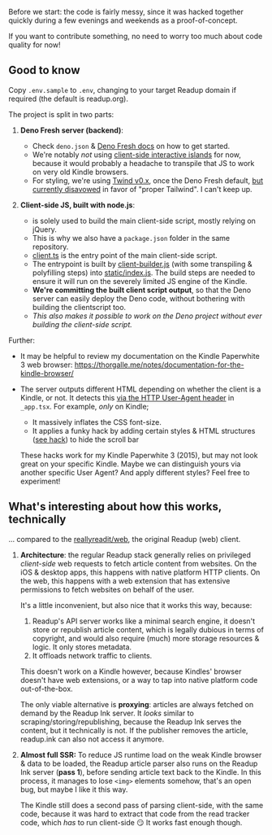Before we start: the code is fairly messy, since it was hacked together quickly
during a few evenings and weekends as a proof-of-concept.

If you want to contribute something, no need to worry too much about code
quality for now!

## Good to know

Copy `.env.sample` to `.env`, changing to your target Readup domain if required
(the default is readup.org).

The project is split in two parts:

1. **Deno Fresh server (backend)**:
   - Check `deno.json` & [Deno Fresh docs](https://fresh.deno.dev/) on how to
     get started.
   - We're notably _not_ using
     [client-side interactive islands](https://fresh.deno.dev/docs/concepts/islands)
     for now, because it would probably a headache to transpile that JS to work
     on very old Kindle browsers.
   - For styling, we're using
     [Twind v0.x](https://twind.dev/handbook/introduction.html), once the Deno
     Fresh default,
     [but currently disavowed](https://fresh.deno.dev/docs/examples/migrating-to-tailwind#why-did-fresh-use-twind-instead-of-tailwind-css)
     in favor of "proper Tailwind". I can't keep up.

2. **Client-side JS, built with node.js**:
   - is solely used to build the main client-side script, mostly relying on
     jQuery.
   - This is why we also have a `package.json` folder in the same repository.
   - [client.ts](./client.ts) is the entry point of the main client-side script.
   - The entrypoint is built by [client-builder.js](./client-builder.js) (with
     some transpiling & polyfilling steps) into
     [static/index.js](static/index.js). The build steps are needed to ensure it
     will run on the severely limited JS engine of the Kindle.
   - **We're committing the built client script output**, so that the Deno
     server can easily deploy the Deno code, without bothering with building the
     clientscript too.
   - _This also makes it possible to work on the Deno project without ever
     building the client-side script._

Further:

- It may be helpful to review my documentation on the Kindle Paperwhite 3 web
  browser: https://thorgalle.me/notes/documentation-for-the-kindle-browser/
- The server outputs different HTML depending on whether the client is a Kindle,
  or not. It detects this
  [via the HTTP User-Agent header](https://thorgalle.me/notes/documentation-for-the-kindle-browser/#about-the-kindle-webkit-browser)
  in `_app.tsx`. For example, _only_ on Kindle;
  - It massively inflates the CSS font-size.
  - It applies a funky hack by adding certain styles & HTML structures
    ([see hack](https://github.com/th0rgall/kindle-browser-tests/blob/main/tests/scrollbar/hide-scrollbar-overflow-width.html))
    to hide the scroll bar

  These hacks work for my Kindle Paperwhite 3 (2015), but may not look great on
  your specific Kindle. Maybe we can distinguish yours via another specific User
  Agent? And apply different styles? Feel free to experiment!

## What's interesting about how this works, technically

... compared to the [reallyreadit/web](https://github.com/reallyreadit/web), the
original Readup (web) client.

1. **Architecture**: the regular Readup stack generally relies on privileged
   _client-side_ web requests to fetch article content from websites. On the iOS
   & desktop apps, this happens with native platform HTTP clients. On the web,
   this happens with a web extension that has extensive permissions to fetch
   websites on behalf of the user.

   It's a little inconvenient, but also nice that it works this way, because:
   1. Readup's API server works like a minimal search engine, it doesn't store
      or republish article content, which is legally dubious in terms of
      copyright, and would also require (much) more storage resources & logic.
      It only stores metadata.
   2. It offloads network traffic to clients.

   This doesn't work on a Kindle however, because Kindles' browser doesn't have
   web extensions, or a way to tap into native platform code out-of-the-box.

   The only viable alternative is **proxying**: articles are always fetched on
   demand by the Readup Ink server. It _looks_ similar to
   scraping/storing/republishing, because the Readup Ink serves the content, but
   it technically is not. If the publisher removes the article, readup.ink can
   also not access it anymore.
2. **Almost full SSR:** To reduce JS runtime load on the weak Kindle browser &
   data to be loaded, the Readup article parser also runs on the Readup Ink
   server (**pass 1**), before sending article text back to the Kindle. In this
   process, it manages to lose `<img>` elements somehow, that's an open bug, but
   maybe I like it this way.

   The Kindle still does a second pass of parsing client-side, with the same
   code, because it was hard to extract that code from the read tracker code,
   which _has_ to run client-side 😏 It works fast enough though.
